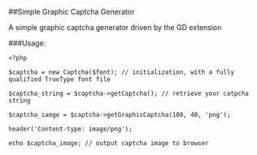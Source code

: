 ##Simple Graphic Captcha Generator

A simple graphic captcha generator driven by the GD extension

###Usage:

```
<?php

$captcha = new Captcha($font); // initialization, with a fully qualified TrueType font file

$captcha_string = $captcha->getCaptcha(); // retrieve your catpcha string

$captcha_iamge = $captcha->getGraphicCaptcha(100, 40, 'png');

header('Content-type: image/png');

echo $captcha_image; // output captcha image to browser

```
